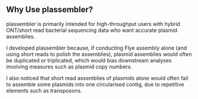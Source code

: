 Why Use plassembler?
---------
plassembler is primarily intended for high-throughput users with hybrid ONT/short read bacterial sequencing data who want accurate plasmid assemblies.

I developed plassembler because, if conducting Flye assembly alone (and using short reads to polish the assemblies), plasmid assemblies would often be duplicated or triplicated, which would bias downstream analyses involving measures such as plasmid copy numbers.

I also noticed that short read assemblies of plasmids alone would often fail to assemble some plasmids into one circularised contig, due to repetitive elements such as transposons. 

